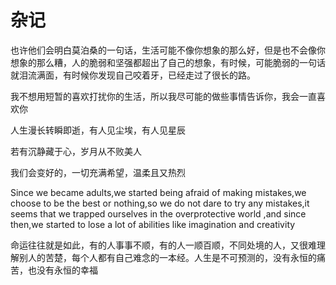 # 杂记

也许他们会明白莫泊桑的一句话，生活可能不像你想象的那么好，但是也不会像你想象的那么糟，人的脆弱和坚强都超出了自己的想象，有时候，可能脆弱的一句话就泪流满面，有时候你发现自己咬着牙，已经走过了很长的路。

我不想用短暂的喜欢打扰你的生活，所以我尽可能的做些事情告诉你，我会一直喜欢你

人生漫长转瞬即逝，有人见尘埃，有人见星辰

若有沉静藏于心，岁月从不败美人

我们会变好的，一切充满希望，温柔且又热烈

Since we became adults,we started being afraid of making mistakes,we choose to be the best or nothing,so we do not dare to try any mistakes,it seems that we trapped ourselves in the overprotective world ,and since then,we started to lose a lot of abilities like imagination and creativity

命运往往就是如此，有的人事事不顺，有的人一顺百顺，不同处境的人，又很难理解别人的苦楚，每个人都有自己难念的一本经。人生是不可预测的，没有永恒的痛苦，也没有永恒的幸福






